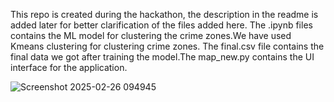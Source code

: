 This repo is created during the hackathon, the description in the readme is added later for better clarification of the files added here.
The .ipynb files contains the ML model for clustering the crime zones.We have used Kmeans clustering for clustering crime zones. The final.csv file contains the final data we got after training the model.The map_new.py contains the UI interface for the application. 




![Screenshot 2025-02-26 094945](https://github.com/user-attachments/assets/c218309f-ef90-4eaa-8ee9-02973a266d13)



